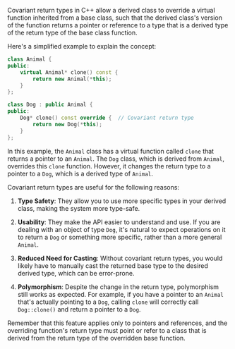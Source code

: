 Covariant return types in C++ allow a derived class to override a virtual function inherited from a base class, such that the derived class's version of the function returns a pointer or reference to a type that is a derived type of the return type of the base class function.

Here's a simplified example to explain the concept:

```c++
class Animal {
public:
    virtual Animal* clone() const {
        return new Animal(*this);
    }
};

class Dog : public Animal {
public:
    Dog* clone() const override {  // Covariant return type
        return new Dog(*this);
    }
};
```

In this example, the `Animal` class has a virtual function called `clone` that returns a pointer to an `Animal`. The `Dog` class, which is derived from `Animal`, overrides this `clone` function. However, it changes the return type to a pointer to a `Dog`, which is a derived type of `Animal`.

Covariant return types are useful for the following reasons:

1. **Type Safety**: They allow you to use more specific types in your derived class, making the system more type-safe.

2. **Usability**: They make the API easier to understand and use. If you are dealing with an object of type `Dog`, it's natural to expect operations on it to return a `Dog` or something more specific, rather than a more general `Animal`.

3. **Reduced Need for Casting**: Without covariant return types, you would likely have to manually cast the returned base type to the desired derived type, which can be error-prone.

4. **Polymorphism**: Despite the change in the return type, polymorphism still works as expected. For example, if you have a pointer to an `Animal` that's actually pointing to a `Dog`, calling `clone` will correctly call `Dog::clone()` and return a pointer to a `Dog`.

Remember that this feature applies only to pointers and references, and the overriding function's return type must point or refer to a class that is derived from the return type of the overridden base function.